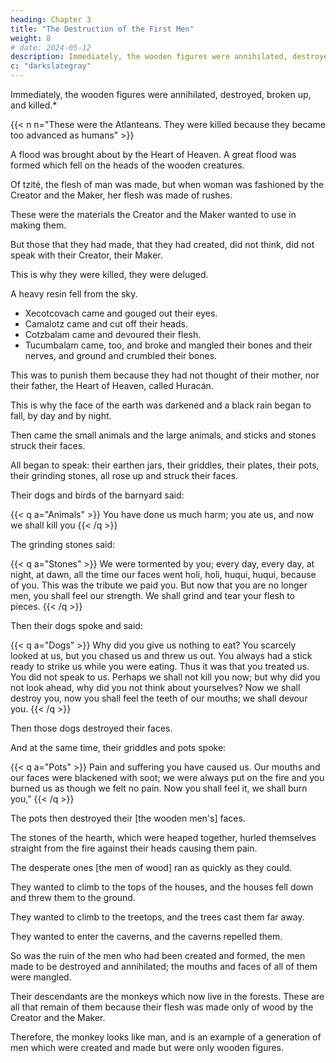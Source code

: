 ```yaml
---
heading: Chapter 3
title: "The Destruction of the First Men"
weight: 8
# date: 2024-05-12
description: Immediately, the wooden figures were annihilated, destroyed, broken up, and killed
c: "darkslategray"
---
```



Immediately, the wooden figures were annihilated, destroyed, broken up, and killed.*

{{< n n="These were the Atlanteans. They were killed because they became too advanced as humans" >}}


A flood was brought about by the Heart of Heaven. A great flood was formed which fell on the heads of the wooden creatures.

Of tzité, the flesh of man was made, but when woman was fashioned by the Creator and the Maker, her flesh was made of rushes.

These were the materials the Creator and the Maker wanted to use in making them.

But those that they had made, that they had created, did not think, did not speak with their Creator, their Maker. 

This is why they were killed, they were deluged. 

A heavy resin fell from the sky. 
- Xecotcovach came and gouged out their eyes.
- Camalotz came and cut off their heads. 
- Cotzbalam came and devoured their flesh. 
- Tucumbalam came, too, and broke and mangled their bones and their nerves, and ground and crumbled their bones.

This was to punish them because they had not thought of their mother, nor their father, the Heart of Heaven, called Huracán.

This is why the face of the earth was darkened and a black rain began to fall, by day and by night.

Then came the small animals and the large animals, and sticks and stones struck their faces. 

All began to speak: their earthen jars, their griddles, their plates, their pots, their grinding stones, all rose up and struck their faces.


Their dogs and birds of the barnyard said:

{{< q a="Animals" >}}
You have done us much harm; you ate us, and now we shall kill you
{{< /q >}}


The grinding stones said: 

{{< q a="Stones" >}}
We were tormented by you; every day, every day, at night, at dawn, all the time our faces went holi, holi, huqui, huqui, because of you. This was the tribute we paid you. But now that you are no longer men, you shall feel our strength. We shall grind and tear your flesh to pieces.
{{< /q >}}


Then their dogs spoke and said: 

{{< q a="Dogs" >}}
Why did you give us nothing to eat? You scarcely looked at us, but you chased us and threw us out. You always had a stick ready to strike us while you were eating. Thus it was that you treated us. You did not speak to us. Perhaps we shall not kill you now; but why did you not look ahead, why did you not think about yourselves? Now we shall destroy you, now you shall feel the teeth of our mouths; we shall devour you.
{{< /q >}}

Then those dogs destroyed their faces.

And at the same time, their griddles and pots spoke: 


{{< q a="Pots" >}}
Pain and suffering you have caused us. Our mouths and our faces were blackened with soot; we were always put on the fire and you burned us as though we felt no pain. Now you shall feel it, we shall burn you," 
{{< /q >}}


The pots then destroyed their [the wooden men's] faces. 

The stones of the hearth, which were heaped together, hurled themselves straight from the fire against their heads causing them pain.

The desperate ones [the men of wood] ran as quickly as they could.

They wanted to climb to the tops of the houses, and the houses fell down and threw them to the ground.

They wanted to climb to the treetops, and the trees cast them far away.

They wanted to enter the caverns, and the caverns repelled them.

So was the ruin of the men who had been created and formed, the men made to be destroyed and annihilated; the mouths and faces of all of them were mangled.

Their descendants are the monkeys which now live in the forests. These are all that remain of them because their flesh was made only of wood by the Creator and the Maker.

Therefore, the monkey looks like man, and is an example of a generation of men which were created and made but were only wooden figures.
